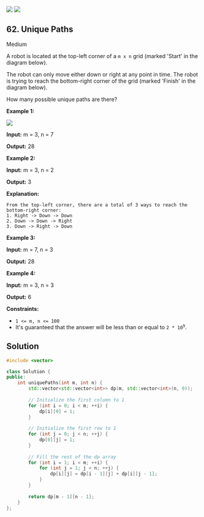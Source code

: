 [![](https://img.shields.io/github/stars/javadev/LeetCode-in-All?label=Stars&style=flat-square)](https://github.com/javadev/LeetCode-in-All)
[![](https://img.shields.io/github/forks/javadev/LeetCode-in-All?label=Fork%20me%20on%20GitHub%20&style=flat-square)](https://github.com/javadev/LeetCode-in-All/fork)

## 62\. Unique Paths

Medium

A robot is located at the top-left corner of a `m x n` grid (marked 'Start' in the diagram below).

The robot can only move either down or right at any point in time. The robot is trying to reach the bottom-right corner of the grid (marked 'Finish' in the diagram below).

How many possible unique paths are there?

**Example 1:**

![](https://assets.leetcode.com/uploads/2018/10/22/robot_maze.png)

**Input:** m = 3, n = 7

**Output:** 28 

**Example 2:**

**Input:** m = 3, n = 2

**Output:** 3

**Explanation:**

    From the top-left corner, there are a total of 3 ways to reach the bottom-right corner:
    1. Right -> Down -> Down
    2. Down -> Down -> Right
    3. Down -> Right -> Down 

**Example 3:**

**Input:** m = 7, n = 3

**Output:** 28 

**Example 4:**

**Input:** m = 3, n = 3

**Output:** 6 

**Constraints:**

*   `1 <= m, n <= 100`
*   It's guaranteed that the answer will be less than or equal to <code>2 * 10<sup>9</sup></code>.



## Solution

```cpp
#include <vector>

class Solution {
public:
    int uniquePaths(int m, int n) {
        std::vector<std::vector<int>> dp(m, std::vector<int>(n, 0));
        
        // Initialize the first column to 1
        for (int i = 0; i < m; ++i) {
            dp[i][0] = 1;
        }
        
        // Initialize the first row to 1
        for (int j = 0; j < n; ++j) {
            dp[0][j] = 1;
        }
        
        // Fill the rest of the dp array
        for (int i = 1; i < m; ++i) {
            for (int j = 1; j < n; ++j) {
                dp[i][j] = dp[i - 1][j] + dp[i][j - 1];
            }
        }
        
        return dp[m - 1][n - 1];
    }
};
```